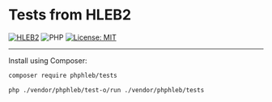 Tests from HLEB2
=====================

[![HLEB2](https://img.shields.io/badge/HLEB-2-darkcyan)](https://github.com/phphleb/hleb) ![PHP](https://img.shields.io/badge/PHP-^8.2-blue) [![License: MIT](https://img.shields.io/badge/License-MIT%20(Free)-brightgreen.svg)](https://github.com/phphleb/hleb/blob/master/LICENSE)
 
____________________

 Install using Composer:
 ```bash
composer require phphleb/tests
 ```

 ```bash
php ./vendor/phphleb/test-o/run ./vendor/phphleb/tests
 ```
